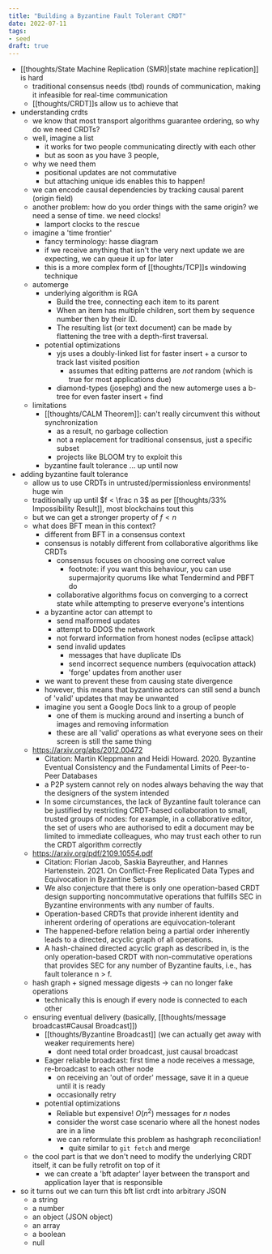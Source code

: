 ```yaml
---
title: "Building a Byzantine Fault Tolerant CRDT"
date: 2022-07-11
tags:
- seed
draft: true
---
```


- [[thoughts/State Machine Replication (SMR)|state machine replication]] is hard
	- traditional consensus needs (tbd) rounds of communication, making it infeasible for real-time communication
	- [[thoughts/CRDT]]s allow us to achieve that
- understanding crdts
	- we know that most transport algorithms guarantee ordering, so why do we need CRDTs?
	- well, imagine a list
		- it works for two people communicating directly with each other
		- but as soon as you have 3 people, 
	- why we need them
		- positional updates are not commutative
		- but attaching unique ids enables this to happen!
	- we can encode causal dependencies by tracking causal parent (origin field)
	- another problem: how do you order things with the same origin? we need a sense of time. we need clocks!
		- lamport clocks to the rescue
	- imagine a 'time frontier'
		- fancy terminology: hasse diagram
		- if we receive anything that isn't the very next update we are expecting, we can queue it up for later
		- this is a more complex form of [[thoughts/TCP]]s windowing technique
	- automerge
		- underlying algorithm is RGA
			-   Build the tree, connecting each item to its parent
			-   When an item has multiple children, sort them by sequence number then by their ID.
			-   The resulting list (or text document) can be made by flattening the tree with a depth-first traversal.
		- potential optimizations
			- yjs uses a doubly-linked list for faster insert + a cursor to track last visited position
				- assumes that editing patterns are *not* random (which is true for most applications due)
			- diamond-types (josephg) and the new automerge uses a b-tree for even faster insert + find
	- limitations
		- [[thoughts/CALM Theorem]]: can't really circumvent this without synchronization
			- as a result, no garbage collection
			- not a replacement for traditional consensus, just a specific subset
			- projects like BLOOM try to exploit this
		- byzantine fault tolerance ... up until now
- adding byzantine fault tolerance
	- allow us to use CRDTs in untrusted/permissionless environments! huge win
	- traditionally up until $f < \frac n 3$ as per [[thoughts/33% Impossibility Result]], most blockchains tout this
	- but we can get a stronger property of $f  < n$
	- what does BFT mean in this context?
		- different from BFT in a consensus context
		- consensus is notably different from collaborative algorithms like CRDTs
			- consensus focuses on choosing one correct value
				- footnote: if you want this behaviour, you can use supermajority quorums like what Tendermind and PBFT do
			- collaborative algorithms focus on converging to a correct state while attempting to preserve everyone's intentions
		- a byzantine actor can attempt to
			- send malformed updates
			- attempt to DDOS the network
			- not forward information from honest nodes (eclipse attack)
			- send invalid updates
				- messages that have duplicate IDs
				- send incorrect sequence numbers (equivocation attack)
				- 'forge' updates from another user
		- we want to prevent these from causing state divergence
		- however, this means that byzantine actors can still send a bunch of 'valid' updates that may be unwanted
		- imagine you sent a Google Docs link to a group of people
			- one of them is mucking around and inserting a bunch of images and removing information
			- these are all 'valid' operations as what everyone sees on their screen is still the same thing
	- https://arxiv.org/abs/2012.00472 
		- Citation: Martin Kleppmann and Heidi Howard. 2020. Byzantine Eventual Consistency and the Fundamental Limits of Peer-to-Peer Databases
		- a P2P system cannot rely on nodes always behaving the way that the designers of the system intended
		- In some circumstances, the lack of Byzantine fault tolerance can be justified by restricting CRDT-based collaboration to small, trusted groups of nodes: for example, in a collaborative editor, the set of users who are authorised to edit a document may be limited to immediate colleagues, who may trust each other to run the CRDT algorithm correctly
	- https://arxiv.org/pdf/2109.10554.pdf
		- Citation: Florian Jacob, Saskia Bayreuther, and Hannes Hartenstein. 2021. On Conflict-Free Replicated Data Types and Equivocation in Byzantine Setups
		- We also conjecture that there is only one operation-based CRDT design supporting noncommutative operations that fulfills SEC in Byzantine environments with any number of faults.
		- Operation-based CRDTs that provide inherent identity and inherent ordering of operations are equivocation-tolerant
		- The happened-before relation being a partial order inherently leads to a directed, acyclic graph of all operations.
		- A hash-chained directed acyclic graph as described in, is the only operation-based CRDT with non-commutative operations that provides SEC for any number of Byzantine faults, i.e., has fault tolerance n > f.
	- hash graph + signed message digests -> can no longer fake operations
		- technically this is enough if every node is connected to each other
	- ensuring eventual delivery (basically, [[thoughts/message broadcast#Causal Broadcast]])
		- [[thoughts/Byzantine Broadcast]] (we can actually get away with weaker requirements here)
			- dont need total order broadcast, just causal broadcast
		- Eager reliable broadcast: first time a node receives a message, re-broadcast to each other node
			- on receiving an 'out of order' message, save it in a queue until it is ready
			- occasionally retry
		- potential optimizations
			- Reliable but expensive! $O(n^2)$ messages for $n$ nodes
			- consider the worst case scenario where all the honest nodes are in a line
			- we can reformulate this problem as hashgraph reconciliation!
				- quite similar to `git fetch` and merge
	- the cool part is that we don't need to modify the underlying CRDT itself, it can be fully retrofit on top of it
		- we can create a 'bft adapter' layer between the transport and application layer that is responsible
- so it turns out we can turn this bft list crdt into arbitrary JSON
	- a string
	- a number
	- an object (JSON object)
	- an array
	- a boolean
	- null